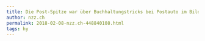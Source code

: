 ```yaml
---
title: Die Post-Spitze war über Buchhaltungstricks bei Postauto im Bild | NZZ
author: nzz.ch
permalink: 2018-02-08-nzz.ch-448840108.html
tags: hy
---
```


